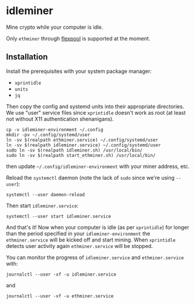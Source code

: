 # idleminer

Mine crypto while your computer is idle.

Only `ethminer` through [flexpool](https://flexpool.io/) is supported at
the moment.

## Installation

Install the prerequisites with your system package manager:

  - `xprintidle`
  - `units`
  - `jq`

Then copy the config and systemd units into their appropriate
directories. We use "user" service files since `xprintidle` doesn't work as
root (at least not without X11 authentication shenanigans).

    cp -v idleminer-environment ~/.config
    mkdir -pv ~/.config/systemd/user
    ln -sv $(realpath ethminer.service) ~/.config/systemd/user
    ln -sv $(realpath idleminer.service) ~/.config/systemd/user
    sudo ln -sv $(realpath idleminer.sh) /usr/local/bin/
    sudo ln -sv $(realpath start_ethminer.sh) /usr/local/bin/

then update `~/.config/idleminer-environment` with your miner address, etc.

Reload the `systemctl` daemon (note the lack of `sudo` since we're using
`--user`):

    systemctl --user daemon-reload

Then start `idleminer.service`:

    systemctl --user start idleminer.service

And that's it! Now when your computer is idle (as per `xprintidle`) for
longer than the period specified in your `idleminer-environment` the
`ethminer.service` will be kicked off and start mining. When `xprintidle`
detects user activity again `ethminer.service` will be stopped.

You can monitor the progress of `idleminer.service` and `ethminer.service`
with:

    journalctl --user -xf -u idleminer.service

and

    journalctl --user -xf -u ethminer.service
